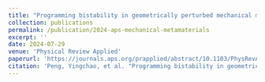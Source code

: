 ```yaml
---
title: "Programming bistability in geometrically perturbed mechanical metamaterials"
collection: publications
permalink: /publication/2024-aps-mechanical-metamaterials
excerpt: ''
date: 2024-07-29
venue: 'Physical Review Applied'
paperurl: 'https://journals.aps.org/prapplied/abstract/10.1103/PhysRevApplied.22.014073'
citation: 'Peng, Yingchao, et al. "Programming bistability in geometrically perturbed mechanical metamaterials." Physical Review Applied 22.1 (2024): 014073.'
---
```

